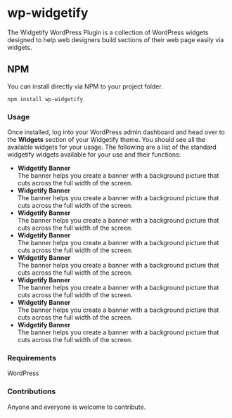 # wp-widgetify
The Widgetify WordPress Plugin is a collection of WordPress widgets designed to help web designers build sections of their web page easily via widgets.

## NPM
You can install directly via NPM to your project folder.
```
npm install wp-widgetify
``` 

### Usage
Once installed, log into your WordPress admin dashboard and head over to the **Widgets** section of your Widgetify theme. You should see all the available widgets for your usage. The following are a list of the standard widgetify widgets available for your use and their functions:
<ul>
  <li><strong>Widgetify Banner</strong><br/>The banner helps you create a banner with a background picture that cuts across the full width of the screen.</li>
  <li><strong>Widgetify Banner</strong><br/>The banner helps you create a banner with a background picture that cuts across the full width of the screen.</li>
  <li><strong>Widgetify Banner</strong><br/>The banner helps you create a banner with a background picture that cuts across the full width of the screen.</li>
  <li><strong>Widgetify Banner</strong><br/>The banner helps you create a banner with a background picture that cuts across the full width of the screen.</li>
  <li><strong>Widgetify Banner</strong><br/>The banner helps you create a banner with a background picture that cuts across the full width of the screen.</li>
  <li><strong>Widgetify Banner</strong><br/>The banner helps you create a banner with a background picture that cuts across the full width of the screen.</li>
  <li><strong>Widgetify Banner</strong><br/>The banner helps you create a banner with a background picture that cuts across the full width of the screen.</li>
  <li><strong>Widgetify Banner</strong><br/>The banner helps you create a banner with a background picture that cuts across the full width of the screen.</li>
</ul>

### Requirements
WordPress

### Contributions
Anyone and everyone is welcome to contribute.

